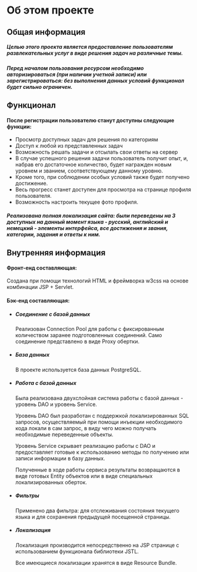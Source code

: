 Об этом проекте
===============

## Общая информация

##### Целью этого проекта является предоставление пользователям развлекательных услуг в виде решения задач на различные темы.

##### Перед началом пользования ресурсом необходимо авторизироваться (при наличии учетной записи) или зарегистрироваться: без выполнения данных условий функционал будет сильно ограничен.

## Функционал

#### После регистрации пользователю станут доступны следующие функции:

-   Просмотр доступных задач для решения по категориям
-   Доступ к любой из представленных задач
-   Возможность решать задачи и отсылать свои ответы на сервер
-   В случае успешного решения задачи пользователь получит опыт, и,
    набрав его достаточное количество, будет награжден новым уровнем и
    званием, соответствующему данному уровню.
-   Кроме того, при соблюдении особых условий также будет получено
    достижение.
-   Весь прогресс станет доступен для просмотра на странице профиля
    пользователя.
-   Возможность настроить текущее фото профиля.

##### Реализована полная локализация сайта: были переведены на 3 доступных на данный момент языка - русский, английский и немецкий - элементы интерфейса, все достижения и звания, категории, задания и ответы к ним.

## Внутренняя информация

#### Фронт-енд составляющая:

Cоздана при помощи технологий HTML и фреймворка w3css на основе
комбинации JSP + Servlet.

#### Бэк-енд составляющая:

-   ##### Соединение с базой данных

    Реализован Connection Pool для работы с фиксированным количеством
    заранее подготовленных соединений. Само соединение представлено в
    виде Proxy обертки.

-   ##### База данных

    В проекте используется база данных PostgreSQL.

-   ##### Работа с базой данных

    Была реализована двухслойная система работы с базой данных - уровень
    DAO и уровень Service.

    Уровень DAO был разработан с поддержкой локализированных SQL
    запросов, осуществляемый при помощи инъекции необходимого кода
    локали в сам запрос, в виду чего можно получать необходимые
    переведенные объекты.

    Уровень Service скрывает реализацию работы с DAO и предоставляет
    готовые к использованию методы по получению или записи информации в
    базу данных.

    Полученные в ходе работы сервиса результаты возвращаются в виде
    готовых Entity объектов или в виде специальных локализированных
    оберток.

-   ##### Фильтры

    Применено два фильтра: для отслеживания состояния текущего языка и
    для сохранения предыдущей посещенной страницы.

-   ##### Локализация

    Локализация производится непосредственно на JSP странице с
    использованием функционала библиотеки JSTL.

    Все имеющиеся локализации хранятся в виде Resource Bundle.
